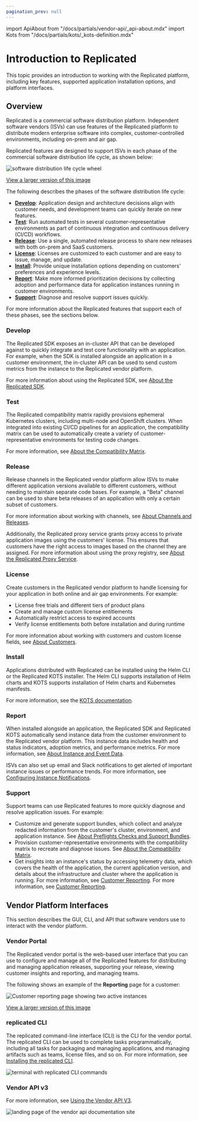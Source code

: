 ```yaml
---
pagination_prev: null
---
```


import ApiAbout from "/docs/partials/vendor-api/_api-about.mdx"
import Kots from "/docs/partials/kots/_kots-definition.mdx"

# Introduction to Replicated

This topic provides an introduction to working with the Replicated platform, including key features, supported application installation options, and platform interfaces.

## Overview

Replicated is a commercial software distribution platform. Independent software vendors (ISVs) can use features of the Replicated platform to distribute modern enterprise software into complex, customer-controlled environments, including on-prem and air gap.

Replicated features are designed to support ISVs in each phase of the commercial software distribution life cycle, as shown below:

![software distribution life cycle wheel](/images/software-dev-lifecycle.png)

[View a larger version of this image](/images/software-dev-lifecycle.png)

The following describes the phases of the software distribution life cycle:

* **[Develop](#develop)**: Application design and architecture decisions align with customer needs, and development teams can quickly iterate on new features.
* **[Test](#test)**: Run automated tests in several customer-representative environments as part of continuous integration and continuous delivery (CI/CD) workflows.
* **[Release](#release)**: Use a single, automated release process to share new releases with both on-prem and SaaS customers.
* **[License](#license)**: Licenses are customized to each customer and are easy to issue, manage, and update.
* **[Install](#install)**: Provide unique installation options depending on customers' preferences and experience levels.
* **[Report](#report)**: Make more informed prioritization decisions by collecting adoption and performance data for application instances running in customer environments.
* **[Support](#support)**: Diagnose and resolve support issues quickly.

For more information about the Replicated features that support each of these phases, see the sections below.

### Develop

The Replicated SDK exposes an in-cluster API that can be developed against to quickly integrate and test core functionality with an application. For example, when the SDK is installed alongside an application in a customer environment, the in-cluster API can be used to send custom metrics from the instance to the Replicated vendor platform. 

For more information about using the Replicated SDK, see [About the Replicated SDK](/vendor/replicated-sdk-overview).

### Test

The Replicated compatibility matrix rapidly provisions ephemeral Kubernetes clusters, including multi-node and OpenShift clusters. When integrated into existing CI/CD pipelines for an application, the compatibility matrix can be used to automatically create a variety of customer-representative environments for testing code changes.

For more information, see [About the Compatibility Matrix](/vendor/testing-about).

### Release

Release channels in the Replicated vendor platform allow ISVs to make different application versions available to different customers, without needing to maintain separate code bases. For example, a "Beta" channel can be used to share beta releases of an application with only a certain subset of customers. 

For more information about working with channels, see [About Channels and Releases](/vendor/releases-about).

Additionally, the Replicated proxy service grants proxy access to private application images using the customers' license. This ensures that customers have the right access to images based on the channel they are assigned. For more information about using the proxy registry, see [About the Replicated Proxy Service](/vendor/private-images-about).

### License

Create customers in the Replicated vendor platform to handle licensing for your application in both online and air gap environments. For example:
* License free trials and different tiers of product plans
* Create and manage custom license entitlements
* Automatically restrict access to expired accounts
* Verify license entitlements both before installation and during runtime

For more information about working with customers and custom license fields, see [About Customers](/vendor/licenses-about).

### Install

Applications distributed with Replicated can be installed using the Helm CLI or the Replicated KOTS installer. The Helm CLI supports installation of Helm charts and KOTS supports installation of Helm charts and Kubernetes manifests.

<Kots/>

For more information, see the [KOTS documentation](intro-kots).

### Report

When installed alongside an application, the Replicated SDK and Replicated KOTS automatically send instance data from the customer environment to the Replicated vendor platform. This instance data includes health and status indicators, adoption metrics, and performance metrics. For more information, see [About Instance and Event Data](/vendor/instance-insights-event-data).

ISVs can also set up email and Slack notifications to get alerted of important instance issues or performance trends. For more information, see [Configuring Instance Notifications](/vendor/instance-notifications-config).

### Support

Support teams can use Replicated features to more quickly diagnose and resolve application issues. For example:

- Customize and generate support bundles, which collect and analyze redacted information from the customer's cluster, environment, and application instance. See [About Preflights Checks and Support Bundles](/vendor/preflight-support-bundle-about).
- Provision customer-representative environments with the compatibility matrix to recreate and diagnose issues. See [About the Compatibility Matrix](/vendor/testing-about).
- Get insights into an instance's status by accessing telemetry data, which covers the health of the application, the current application version, and details about the infrastructure and cluster where the application is running. For more information, see [Customer Reporting](/vendor/customer-reporting). For more information, see [Customer Reporting](/vendor/customer-reporting).

## Vendor Platform Interfaces

This section describes the GUI, CLI, and API that software vendors use to interact with the vendor platform.

### Vendor Portal

The Replicated vendor portal is the web-based user interface that you can use to configure and manage all of the Replicated features for distributing and managing application releases, supporting your release, viewing customer insights and reporting, and managing teams.

The following shows an example of the **Reporting** page for a customer:

![Customer reporting page showing two active instances](/images/customer-reporting-page.png)

[View a larger version of this image](/images/customer-reporting-page.png)

### replicated CLI

The replicated command-line interface (CLI) is the CLI for the vendor portal. The replicated CLI can be used to complete tasks programmatically, including all tasks for packaging and managing applications, and managing artifacts such as teams, license files, and so on. For more information, see [Installing the replicated CLI](/reference/replicated-cli-installing).

![terminal with replicated CLI commands](/images/replicated-cli.gif)

### Vendor API v3

<ApiAbout/>

For more information, see [Using the Vendor API V3](/reference/vendor-api-using).

![landing page of the vendor api documentation site](/images/vendor-api-docs.png)
